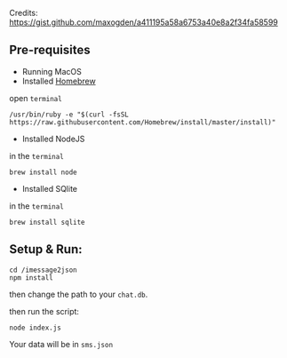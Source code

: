 Credits: https://gist.github.com/maxogden/a411195a58a6753a40e8a2f34fa58599

## Pre-requisites

* Running MacOS
* Installed [Homebrew](https://brew.sh/)

open `terminal`
```
/usr/bin/ruby -e "$(curl -fsSL https://raw.githubusercontent.com/Homebrew/install/master/install)"
```

* Installed NodeJS

in the `terminal`
```
brew install node
```

* Installed SQlite

in the `terminal`
```
brew install sqlite
```


## Setup & Run:

```
cd /imessage2json
npm install
```

then change the path to your `chat.db`.

then run the script:

```
node index.js
```

Your data will be in `sms.json`